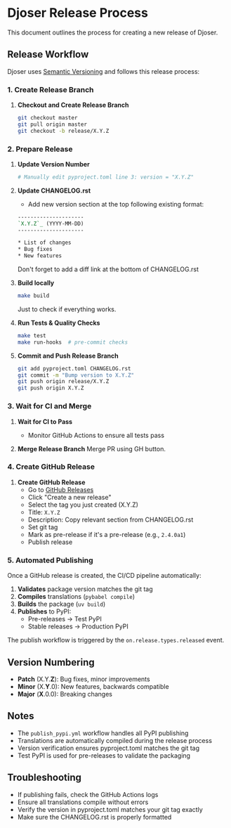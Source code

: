 # Djoser Release Process

This document outlines the process for creating a new release of Djoser.

## Release Workflow

Djoser uses [Semantic Versioning](http://semver.org/) and follows this release process:

### 1. Create Release Branch

1. **Checkout and Create Release Branch**
   ```bash
   git checkout master
   git pull origin master
   git checkout -b release/X.Y.Z
   ```

### 2. Prepare Release

1. **Update Version Number**
   ```bash
   # Manually edit pyproject.toml line 3: version = "X.Y.Z"
   ```

2. **Update CHANGELOG.rst**
   - Add new version section at the top following existing format:
   ```rst
   ---------------------
   `X.Y.Z`_ (YYYY-MM-DD)
   ---------------------

   * List of changes
   * Bug fixes
   * New features
   ```

   Don't forget to add a diff link at the bottom of CHANGELOG.rst

3. **Build locally**
   ```bash
   make build
   ```
   Just to check if everything works.

4. **Run Tests & Quality Checks**
   ```bash
   make test
   make run-hooks  # pre-commit checks
   ```

5. **Commit and Push Release Branch**
   ```bash
   git add pyproject.toml CHANGELOG.rst
   git commit -m "Bump version to X.Y.Z"
   git push origin release/X.Y.Z
   git push origin X.Y.Z
   ```

### 3. Wait for CI and Merge

1. **Wait for CI to Pass**
   - Monitor GitHub Actions to ensure all tests pass

2. **Merge Release Branch**
   Merge PR using GH button.

### 4. Create GitHub Release

1. **Create GitHub Release**
   - Go to [GitHub Releases](https://github.com/sunscrapers/djoser/releases)
   - Click "Create a new release"
   - Select the tag you just created (X.Y.Z)
   - Title: `X.Y.Z`
   - Description: Copy relevant section from CHANGELOG.rst
   - Set git tag
   - Mark as pre-release if it's a pre-release (e.g., `2.4.0a1`)
   - Publish release

### 5. Automated Publishing

Once a GitHub release is created, the CI/CD pipeline automatically:

1. **Validates** package version matches the git tag
2. **Compiles** translations (`pybabel compile`)
3. **Builds** the package (`uv build`)
4. **Publishes** to PyPI:
   - Pre-releases → Test PyPI
   - Stable releases → Production PyPI

The publish workflow is triggered by the `on.release.types.released` event.

## Version Numbering

- **Patch** (X.Y.**Z**): Bug fixes, minor improvements
- **Minor** (X.**Y**.0): New features, backwards compatible
- **Major** (**X**.0.0): Breaking changes

## Notes

- The `publish_pypi.yml` workflow handles all PyPI publishing
- Translations are automatically compiled during the release process
- Version verification ensures pyproject.toml matches the git tag
- Test PyPI is used for pre-releases to validate the packaging

## Troubleshooting

- If publishing fails, check the GitHub Actions logs
- Ensure all translations compile without errors
- Verify the version in pyproject.toml matches your git tag exactly
- Make sure the CHANGELOG.rst is properly formatted
